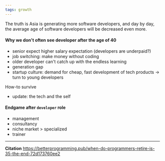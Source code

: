 ```yaml
---
tags: growth
---
```


The truth is Asia is generating more software developers, and day by day, the average age of software developers will be decreased even more.

#### Why we don't often see developer after the age of 40
- senior expect higher salary expectation (developers are underpaid?)
- job switching: make money without coding
- older developer can't catch up with the endless learning
- generation gap
- startup culture: demand for cheap, fast development of tech products -> turn to young developers

How-to survive
- update: the tech and the self

#### Endgame after `developer` role
- management
- consultancy
- niche market > specialized
- trainer

---

**Citation**
https://betterprogramming.pub/when-do-programmers-retire-is-35-the-end-72d173760ee2